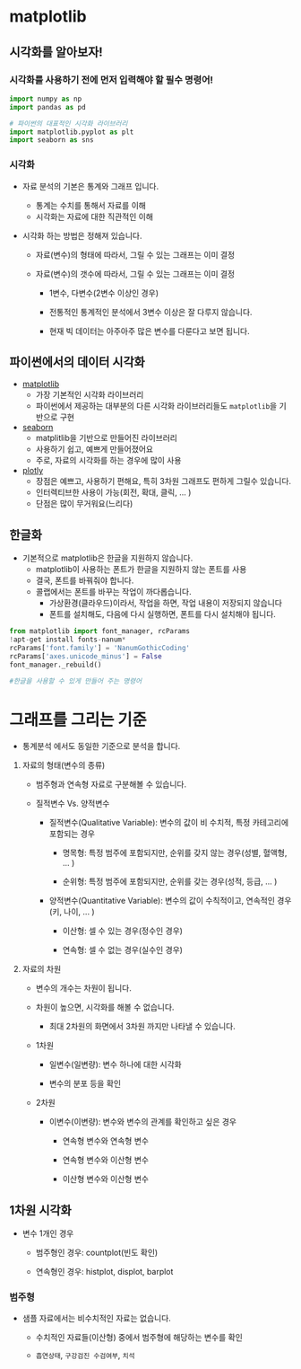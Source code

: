 # matplotlib



## 시각화를 알아보자!

### 시각화를 사용하기 전에 먼저 입력해야 할 필수 명령어!

```python
import numpy as np
import pandas as pd

# 파이썬의 대표적인 시각화 라이브러리
import matplotlib.pyplot as plt
import seaborn as sns
```



### 시각화

- 자료 분석의 기본은 통계와 그래프 입니다.
  -  통계는 수치를 통해서 자료를 이해
  - 시각화는 자료에 대한 직관적인 이해

- 시각화 하는 방법은 정해져 있습니다.

  - 자료(변수)의 형태에 따라서, 그릴 수 있는 그래프는 이미 결정

  - 자료(변수)의 갯수에 따라서, 그릴 수 있는 그래프는 이미 결정

    - 1변수, 다변수(2변수 이상인 경우)

    - 전통적인 통계적인 분석에서 3변수 이상은 잘 다루지 않습니다.

    - 현재 빅 데이터는 아주아주 많은 변수를 다룬다고 보면 됩니다.



## 파이썬에서의 데이터 시각화

- [matplotlib](https://matplotlib.org/)
  - 가장 기본적인 시각화 라이브러리
  - 파이썬에서 제공하는 대부분의 다른 시각화 라이브러리들도 `matplotlib`을 기반으로 구현
- [seaborn](https://seaborn.pydata.org/)
  - matplitlib을 기반으로 만들어진 라이브러리
  - 사용하기 쉽고, 예쁘게 만들어졌어요
  - 주로, 자료의 시각화를 하는 경우에 많이 사용
- [plotly](https://plotly.com/python/)
  - 장점은 예쁘고, 사용하기 편해요, 특히 3차원 그래프도 편하게 그릴수 있습니다.
  - 인터렉티브한 사용이 가능(회전, 확대, 클릭, ... )
  - 단점은 많이 무거워요(느리다)



## 한글화

- 기본적으로 matplotlib은 한글을 지원하지 않습니다.
  - matplotlib이 사용하는 폰트가 한글을 지원하지 않는 폰트를 사용
  - 결국, 폰트를 바꿔줘야 합니다.
  - 콜랩에서는 폰트를 바꾸는 작업이 까다롭습니다.
    - 가상환경(클라우드)이라서, 작업을 하면, 작업 내용이 저장되지 않습니다
    - 폰트를 설치해도, 다음에 다시 실행하면, 폰트를 다시 설치해야 됩니다.



```python
from matplotlib import font_manager, rcParams
!apt-get install fonts-nanum*
rcParams['font.family'] = 'NanumGothicCoding'
rcParams['axes.unicode_minus'] = False
font_manager._rebuild()

#한글을 사용할 수 있게 만들어 주는 명령어
```

# 그래프를 그리는 기준

- 통계분석 에서도 동일한 기준으로 분석을 합니다.



1. 자료의 형태(변수의 종류)

   - 범주형과 연속형 자료로 구분해볼 수 있습니다. 

   - 질적변수 Vs. 양적변수

     - 질적변수(Qualitative Variable): 변수의 값이 비 수치적, 특정 카테고리에 포함되는 경우

       - 명목형: 특정 범주에 포함되지만, 순위를 갖지 않는 경우(성별, 혈액형, ... )

       - 순위형: 특정 범주에 포함되지만, 순위를 갖는 경우(성적, 등급, ... )

     - 양적변수(Quantitative Variable): 변수의 값이 수칙적이고, 연속적인 경우(키, 나이, ... )

       - 이산형: 셀 수 있는 경우(정수인 경우) 

       - 연속형: 셀 수 없는 경우(실수인 경우)



2. 자료의 차원

   - 변수의 개수는 차원이 됩니다.

   - 차원이 높으면, 시각화를 해볼 수 없습니다. 
     - 최대 2차원의 화면에서 3차원 까지만 나타낼 수 있습니다. 

   - 1차원

     - 일변수(일변량): 변수 하나에 대한 시각화

     - 변수의 분포 등을 확인

   - 2차원

     - 이변수(이변량): 변수와 변수의 관계를 확인하고 싶은 경우

       - 연속형 변수와 연속형 변수

       - 연속형 변수와 이산형 변수

       - 이산형 변수와 이산형 변수

## 1차원 시각화

- 변수 1개인 경우

  - 범주형인 경우: countplot(빈도 확인)

  - 연속형인 경우: histplot, displot, barplot

    

### 범주형

- 샘플 자료에서는 비수치적인 자료는 없습니다. 

  - 수치적인 자료들(이산형) 중에서 범주형에 해당하는 변수를 확인

  - `흡연상태`, `구강검진 수검여부`, `치석`